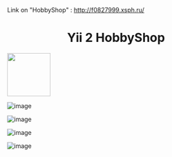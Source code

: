 Link on "HobbyShop" : http://f0827999.xsph.ru/

<p align="center">
    <h1 align="center">Yii 2 HobbyShop</h1>
    <a href="http://f0827999.xsph.ru/" target="_blank">
        <img src="http://f0827999.xsph.ru/web/img/logo.png" height="100px">
    </a>
    <br>
</p>

![image](https://github.com/victoriaValt/yii2_hobbyshop/assets/108477893/7c442785-9506-4d47-a3f1-c13d92f23eb0)

![image](https://github.com/victoriaValt/yii2_hobbyshop/assets/108477893/c6c5f0de-8500-4773-bc06-55d622b16ac4)

![image](https://github.com/victoriaValt/yii2_hobbyshop/assets/108477893/97d643f1-60ed-4593-b040-92ea3df36609)

![image](https://github.com/victoriaValt/yii2_hobbyshop/assets/108477893/6520f146-0b11-4d80-8b3b-657e703d5654)




